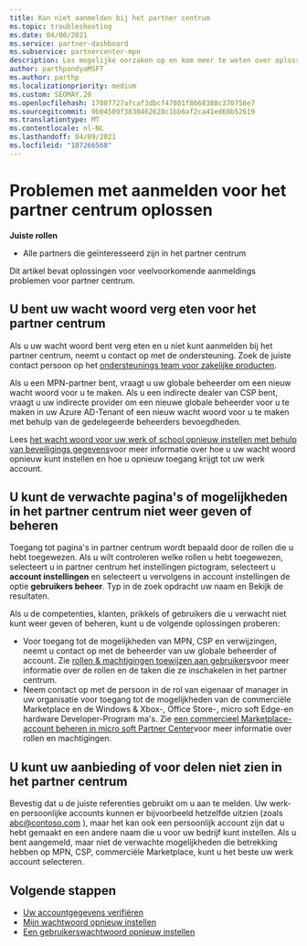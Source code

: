 ```yaml
---
title: Kan niet aanmelden bij het partner centrum
ms.topic: troubleshooting
ms.date: 04/08/2021
ms.service: partner-dashboard
ms.subservice: partnercenter-mpn
description: Los mogelijke oorzaken op en kom meer te weten over oplossingen voor wanneer u zich niet kunt aanmelden bij het partner centrum. meer informatie over het opnieuw instellen van wacht woorden, het controleren van rollen en het controleren van referenties.
author: parthpandyaMSFT
ms.author: parthp
ms.localizationpriority: medium
ms.custom: SEOMAY.20
ms.openlocfilehash: 17087727afcaf3dbcf47801f8668388c370758e7
ms.sourcegitcommit: 9b04509f3830462628c1bb6af2ca41ed68b52619
ms.translationtype: MT
ms.contentlocale: nl-NL
ms.lasthandoff: 04/09/2021
ms.locfileid: "107266568"
---
```

# <a name="troubleshoot-sign-in-issues-for-partner-center"></a>Problemen met aanmelden voor het partner centrum oplossen

**Juiste rollen**

- Alle partners die geïnteresseerd zijn in het partner centrum

Dit artikel bevat oplossingen voor veelvoorkomende aanmeldings problemen voor partner centrum.

## <a name="youve-forgotten-your-password-for-partner-center"></a>U bent uw wacht woord verg eten voor het partner centrum

Als u uw wacht woord bent verg eten en u niet kunt aanmelden bij het partner centrum, neemt u contact op met de ondersteuning. Zoek de juiste contact persoon op het [ondersteunings team voor zakelijke producten](/microsoft-365/admin/contact-support-for-business-products).

Als u een MPN-partner bent, vraagt u uw globale beheerder om een nieuw wacht woord voor u te maken. Als u een indirecte dealer van CSP bent, vraagt u uw indirecte provider om een nieuwe globale beheerder voor u te maken in uw Azure AD-Tenant of een nieuw wacht woord voor u te maken met behulp van de gedelegeerde beheerders bevoegdheden.

Lees [het wacht woord voor uw werk of school opnieuw instellen met behulp van beveiligings gegevens](/azure/active-directory/user-help/active-directory-passwords-update-your-own-password#how-to-change-your-password)voor meer informatie over hoe u uw wacht woord opnieuw kunt instellen en hoe u opnieuw toegang krijgt tot uw werk account.

## <a name="you-cant-view-or-manage-the-expected-pages-or-capabilities-in-partner-center"></a>U kunt de verwachte pagina's of mogelijkheden in het partner centrum niet weer geven of beheren

Toegang tot pagina's in partner centrum wordt bepaald door de rollen die u hebt toegewezen. Als u wilt controleren welke rollen u hebt toegewezen, selecteert u in partner centrum het instellingen pictogram, selecteert u **account instellingen** en selecteert u vervolgens in account instellingen de optie **gebruikers beheer**. Typ in de zoek opdracht uw naam en Bekijk de resultaten.

Als u de competenties, klanten, prikkels of gebruikers die u verwacht niet kunt weer geven of beheren, kunt u de volgende oplossingen proberen:

- Voor toegang tot de mogelijkheden van MPN, CSP en verwijzingen, neemt u contact op met de beheerder van uw globale beheerder of account. Zie [rollen & machtigingen toewijzen aan gebruikers](permissions-overview.md)voor meer informatie over de rollen en de taken die ze inschakelen in het partner centrum.
- Neem contact op met de persoon in de rol van eigenaar of manager in uw organisatie voor toegang tot de mogelijkheden van de commerciële Marketplace en de Windows & Xbox-, Office Store-, micro soft Edge-en hardware Developer-Program ma's. Zie [een commercieel Marketplace-account beheren in micro soft Partner Center](/azure/marketplace/partner-center-portal/manage-account#define-user-roles-and-permissions)voor meer informatie over rollen en machtigingen.

## <a name="you-cant-see-your-offer-or-benefits-in-partner-center"></a>U kunt uw aanbieding of voor delen niet zien in het partner centrum

Bevestig dat u de juiste referenties gebruikt om u aan te melden. Uw werk-en persoonlijke accounts kunnen er bijvoorbeeld hetzelfde uitzien (zoals abc@contoso.com ), maar het kan ook een persoonlijk account zijn dat u hebt gemaakt en een andere naam die u voor uw bedrijf kunt instellen. Als u bent aangemeld, maar niet de verwachte mogelijkheden die betrekking hebben op MPN, CSP, commerciële Marketplace, kunt u het beste uw werk account selecteren.

## <a name="next-steps"></a>Volgende stappen

- [Uw accountgegevens verifiëren](verification-responses.md)
- [Mijn wachtwoord opnieuw instellen](reset-my-pasword.md)
- [Een gebruikerswachtwoord opnieuw instellen](reset-a-user-password.md)